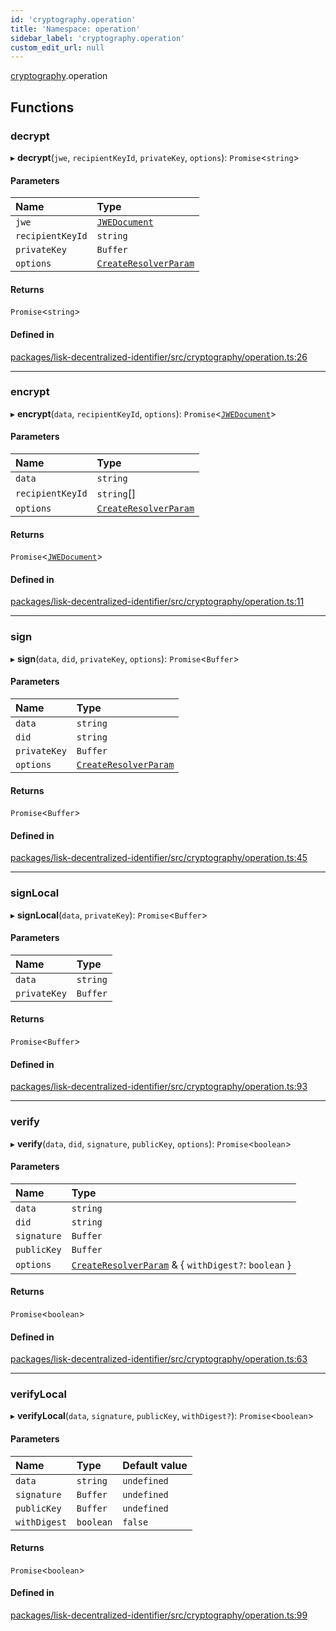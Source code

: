```yaml
---
id: 'cryptography.operation'
title: 'Namespace: operation'
sidebar_label: 'cryptography.operation'
custom_edit_url: null
---
```


[cryptography](cryptography.md).operation

## Functions

### decrypt

▸ **decrypt**(`jwe`, `recipientKeyId`, `privateKey`, `options`): `Promise`<`string`\>

#### Parameters

| Name             | Type                                                       |
| :--------------- | :--------------------------------------------------------- |
| `jwe`            | [`JWEDocument`](../interfaces/JWEDocument.md)              |
| `recipientKeyId` | `string`                                                   |
| `privateKey`     | `Buffer`                                                   |
| `options`        | [`CreateResolverParam`](../modules.md#createresolverparam) |

#### Returns

`Promise`<`string`\>

#### Defined in

[packages/lisk-decentralized-identifier/src/cryptography/operation.ts:26](https://github.com/aldhosutra/lisk-did/blob/37c055c/packages/lisk-decentralized-identifier/src/cryptography/operation.ts#L26)

---

### encrypt

▸ **encrypt**(`data`, `recipientKeyId`, `options`): `Promise`<[`JWEDocument`](../interfaces/JWEDocument.md)\>

#### Parameters

| Name             | Type                                                       |
| :--------------- | :--------------------------------------------------------- |
| `data`           | `string`                                                   |
| `recipientKeyId` | `string`[]                                                 |
| `options`        | [`CreateResolverParam`](../modules.md#createresolverparam) |

#### Returns

`Promise`<[`JWEDocument`](../interfaces/JWEDocument.md)\>

#### Defined in

[packages/lisk-decentralized-identifier/src/cryptography/operation.ts:11](https://github.com/aldhosutra/lisk-did/blob/37c055c/packages/lisk-decentralized-identifier/src/cryptography/operation.ts#L11)

---

### sign

▸ **sign**(`data`, `did`, `privateKey`, `options`): `Promise`<`Buffer`\>

#### Parameters

| Name         | Type                                                       |
| :----------- | :--------------------------------------------------------- |
| `data`       | `string`                                                   |
| `did`        | `string`                                                   |
| `privateKey` | `Buffer`                                                   |
| `options`    | [`CreateResolverParam`](../modules.md#createresolverparam) |

#### Returns

`Promise`<`Buffer`\>

#### Defined in

[packages/lisk-decentralized-identifier/src/cryptography/operation.ts:45](https://github.com/aldhosutra/lisk-did/blob/37c055c/packages/lisk-decentralized-identifier/src/cryptography/operation.ts#L45)

---

### signLocal

▸ **signLocal**(`data`, `privateKey`): `Promise`<`Buffer`\>

#### Parameters

| Name         | Type     |
| :----------- | :------- |
| `data`       | `string` |
| `privateKey` | `Buffer` |

#### Returns

`Promise`<`Buffer`\>

#### Defined in

[packages/lisk-decentralized-identifier/src/cryptography/operation.ts:93](https://github.com/aldhosutra/lisk-did/blob/37c055c/packages/lisk-decentralized-identifier/src/cryptography/operation.ts#L93)

---

### verify

▸ **verify**(`data`, `did`, `signature`, `publicKey`, `options`): `Promise`<`boolean`\>

#### Parameters

| Name        | Type                                                                                      |
| :---------- | :---------------------------------------------------------------------------------------- |
| `data`      | `string`                                                                                  |
| `did`       | `string`                                                                                  |
| `signature` | `Buffer`                                                                                  |
| `publicKey` | `Buffer`                                                                                  |
| `options`   | [`CreateResolverParam`](../modules.md#createresolverparam) & { `withDigest?`: `boolean` } |

#### Returns

`Promise`<`boolean`\>

#### Defined in

[packages/lisk-decentralized-identifier/src/cryptography/operation.ts:63](https://github.com/aldhosutra/lisk-did/blob/37c055c/packages/lisk-decentralized-identifier/src/cryptography/operation.ts#L63)

---

### verifyLocal

▸ **verifyLocal**(`data`, `signature`, `publicKey`, `withDigest?`): `Promise`<`boolean`\>

#### Parameters

| Name         | Type      | Default value |
| :----------- | :-------- | :------------ |
| `data`       | `string`  | `undefined`   |
| `signature`  | `Buffer`  | `undefined`   |
| `publicKey`  | `Buffer`  | `undefined`   |
| `withDigest` | `boolean` | `false`       |

#### Returns

`Promise`<`boolean`\>

#### Defined in

[packages/lisk-decentralized-identifier/src/cryptography/operation.ts:99](https://github.com/aldhosutra/lisk-did/blob/37c055c/packages/lisk-decentralized-identifier/src/cryptography/operation.ts#L99)
